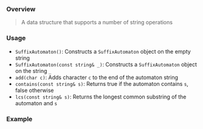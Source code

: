 ### Overview

> A data structure that supports a number of string operations

### Usage

- `SuffixAutomaton()`: Constructs a `SuffixAutomaton` object on the empty string
- `SuffixAutomaton(const string& _)`: Constructs a `SuffixAutomaton` object on the string `_`
- `add(char c)`: Adds character `c` to the end of the automaton string
- `contains(const string& s)`: Returns true if the automaton contains `s`, false otherwise
- `lcs(const string& s)`: Returns the longest common substring of the automaton and `s`

### Example

